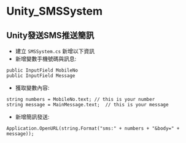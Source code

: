 # Unity_SMSSystem

## Unity發送SMS推送簡訊    

* 建立 `SMSSystem.cs` 新增以下資訊          
* 新增變數手機號碼與訊息:    
```
public InputField MobileNo
public InputField Message
```    
* 獲取變數內容:       
```
string numbers = MobileNo.text; // this is your number
string message = MainMessage.text;  // this is your message
```
* 新增簡訊發送:     
```
Application.OpenURL(string.Format("sms:" + numbers + "&body=" + message));    
```



